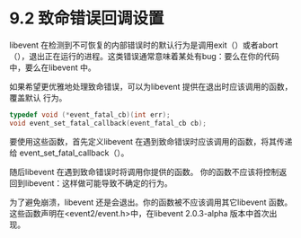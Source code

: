 # 9.2 致命错误回调设置


libevent 在检测到不可恢复的内部错误时的默认行为是调用exit（）或者abort（），退出正在运行的进程。这类错误通常意味着某处有bug：要么在你的代码中，要么在libevent 中。


如果希望更优雅地处理致命错误，可以为libevent 提供在退出时应该调用的函数，覆盖默认
行为。

```cpp
typedef void (*event_fatal_cb)(int err);
void event_set_fatal_callback(event_fatal_cb cb);
```


要使用这些函数，首先定义libevent 在遇到致命错误时应该调用的函数，将其传递给
event_set_fatal_callback（）。



随后libevent 在遇到致命错误时将调用你提供的函数。
你的函数不应该将控制返回到libevent：这样做可能导致不确定的行为。


为了避免崩溃，libevent 还是会退出。你的函数被不应该调用其它libevent 函数。
这些函数声明在<event2/event.h>中，在libevent 2.0.3-alpha 版本中首次出现。